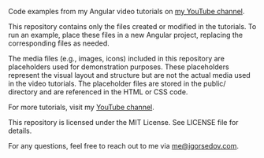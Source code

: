 Code examples from my Angular video tutorials on [my YouTube channel](https://www.youtube.com/@theigorsedov).

This repository contains only the files created or modified in the tutorials. To run an example, place these files in a new Angular project, replacing the corresponding files as needed.

The media files (e.g., images, icons) included in this repository are placeholders used for demonstration purposes. These placeholders represent the visual layout and structure but are not the actual media used in the video tutorials. The placeholder files are stored in the public/ directory and are referenced in the HTML or CSS code.

For more tutorials, visit my [YouTube channel](https://www.youtube.com/@theigorsedov).

This repository is licensed under the MIT License. See LICENSE file for details.

For any questions, feel free to reach out to me via [me@igorsedov.com](mailto:me@igorsedov.com).
